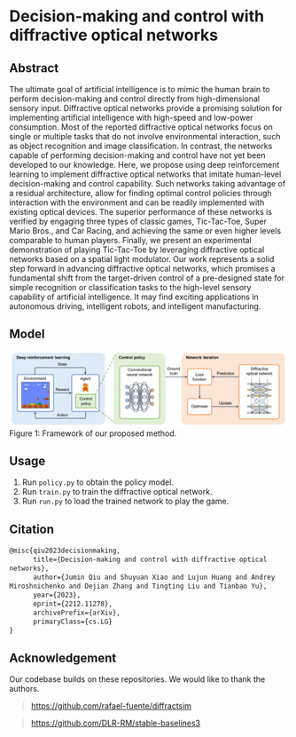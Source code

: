 # Decision-making and control with diffractive optical networks

## Abstract
The ultimate goal of artificial intelligence is to mimic the human brain to perform decision-making and control directly from high-dimensional sensory input. Diffractive optical networks provide a promising solution for implementing artificial intelligence with high-speed and low-power consumption. Most of the reported diffractive optical networks focus on single or multiple tasks that do not involve environmental interaction, such as object recognition and image classification. In contrast, the networks capable of performing decision-making and control have not yet been developed to our knowledge. Here, we propose using deep reinforcement learning to implement diffractive optical networks that imitate human-level decision-making and control capability. Such networks taking advantage of a residual architecture, allow for finding optimal control policies through interaction with the environment and can be readily implemented with existing optical devices. The superior performance of these networks is verified by engaging three types of classic games, Tic-Tac-Toe, Super Mario Bros., and Car Racing, and achieving the same or even higher levels comparable to human players. Finally, we present an experimental demonstration of playing Tic-Tac-Toe by leveraging diffractive optical networks based on a spatial light modulator. Our work represents a solid step forward in advancing diffractive optical networks, which promises a fundamental shift from the target-driven control of a pre-designed state for simple recognition or classification tasks to the high-level sensory capability of artificial intelligence. It may find exciting applications in autonomous driving, intelligent robots, and intelligent manufacturing.

## Model
![Image](model.png)
Figure 1: Framework of our proposed method. 

## Usage

1. Run `policy.py` to obtain the policy model.
2. Run `train.py` to train the diffractive optical network.
3. Run `run.py` to load the trained network to play the game.

## Citation

```
@misc{qiu2023decisionmaking,
      title={Decision-making and control with diffractive optical networks}, 
      author={Jumin Qiu and Shuyuan Xiao and Lujun Huang and Andrey Miroshnichenko and Dejian Zhang and Tingting Liu and Tianbao Yu},
      year={2023},
      eprint={2212.11278},
      archivePrefix={arXiv},
      primaryClass={cs.LG}
}
``` 
## Acknowledgement
Our codebase builds on these repositories. We would like to thank the authors. 
 
> https://github.com/rafael-fuente/diffractsim

> https://github.com/DLR-RM/stable-baselines3
